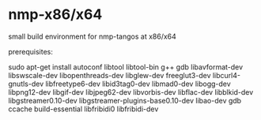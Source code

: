 nmp-x86/x64
===========

small build environment for nmp-tangos at x86/x64

prerequisites:

sudo apt-get install autoconf libtool libtool-bin g++ gdb libavformat-dev libswscale-dev libopenthreads-dev libglew-dev freeglut3-dev libcurl4-gnutls-dev libfreetype6-dev libid3tag0-dev libmad0-dev libogg-dev libpng12-dev libgif-dev libjpeg62-dev libvorbis-dev libflac-dev libblkid-dev libgstreamer0.10-dev libgstreamer-plugins-base0.10-dev libao-dev gdb ccache build-essential libfribidi0 libfribidi-dev
